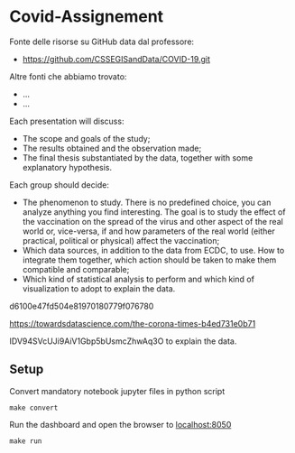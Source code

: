 # Covid-Assignement

Fonte delle risorse su GitHub data dal professore:
- https://github.com/CSSEGISandData/COVID-19.git

Altre fonti che abbiamo trovato:
- ...
- ...

Each presentation will discuss:
- The scope and goals of the study;
- The results obtained and the observation made;
- The final thesis substantiated by the data, together with some explanatory
hypothesis.

Each group should decide:
- The phenomenon to study. There is no predefined choice, you can analyze anything
you find interesting. The goal is to study the effect of the vaccination on the spread of
the virus and other aspect of the real world or, vice-versa, if and how parameters of
the real world (either practical, political or physical) affect the vaccination;
- Which data sources, in addition to the data from ECDC, to use. How to integrate
them together, which action should be taken to make them compatible and
comparable;
- Which kind of statistical analysis to perform and which kind of visualization to adopt
to explain the data.


d6100e47fd504e81970180779f076780

https://towardsdatascience.com/the-corona-times-b4ed731e0b71

IDV94SVcUJi9AiV1Gbp5bUsmcZhwAq3O
to explain the data.

## Setup

Convert mandatory notebook jupyter files in python script
```
make convert
```

Run the dashboard and open the browser to [localhost:8050](localhost:8050)
```
make run
```




